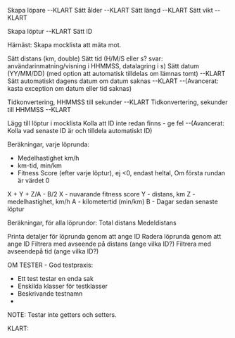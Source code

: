 Skapa löpare --KLART
Sätt ålder --KLART
Sätt längd --KLART
Sätt vikt --KLART


Skapa löptur --KLART
Sätt ID

Härnäst:
Skapa mocklista att mäta mot.


Sätt distans (km, double)
Sätt tid (H/M/S eller s? svar: användarinmatning/visning i HHMMSS, datalagring i s)
Sätt datum (YY/MM/DD) (med option att automatisk tilldelas om lämnas tomt) --KLART
Sätt automatiskt dagens datum om datum saknas --KLART
--(Avancerat: kasta exception om datum eller tid saknas)

Tidkonvertering, HHMMSS till sekunder --KLART
Tidkonvertering, sekunder till HHMMSS --KLART




Lägg till löptur i mocklista
Kolla att ID inte redan finns - ge fel
--(Avancerat: Kolla vad senaste ID är och tilldela automatiskt ID)

Beräkningar, varje löprunda: 
- Medelhastighet km/h
- km-tid, min/km
- Fitness Score (efter varje löptur), ej <0, endast heltal, Om första rundan är värdet 0

X + Y + Z/A - B/2
X - nuvarande fitness score
Y - distans, km
Z - medelhastighet, km/h
A - kilometertid (min/km)
B - Dagar sedan senaste löptur

Beräkningar, för alla löprundor:
Total distans
Medeldistans

Printa detaljer för löprunda genom att ange ID
Radera löprunda genom att ange ID
Filtrera med avseende på distans (ange vilka ID?)
Filtrera med avseendepå tid (ange vilka ID?)

OM TESTER - 
God testpraxis: 
- Ett test testar en enda sak
- Enskilda klasser för testklasser
- Beskrivande testnamn
- 



NOTE: Testar inte getters och setters.


KLART: